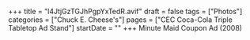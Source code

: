 +++
title = "l4JtjGzTGJhPgpYxTedR.avif"
draft = false
tags = ["Photos"]
categories = ["Chuck E. Cheese's"]
pages = ["CEC Coca-Cola Triple Tabletop Ad Stand"]
startDate = ""
+++
Minute Maid Coupon Ad (2008)
